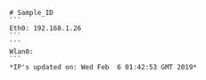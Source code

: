 
    # Sample_ID
    ```
    Eth0: 192.168.1.26
    ```
    ```
    Wlan0: 
    ```
    *IP's updated on: Wed Feb  6 01:42:53 GMT 2019*
    
